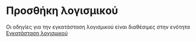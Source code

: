 # Προσθήκη λογισμικού

Οι οδηγίες για την εγκατάσταση λογισμικού είναι διαθέσιμες στην ενότητα [Εγκατάσταση λογισμικού](../software/index.md)

<!-- This page is only needed by mkdocs.yml to create the correct menu and pdf file contents -->
